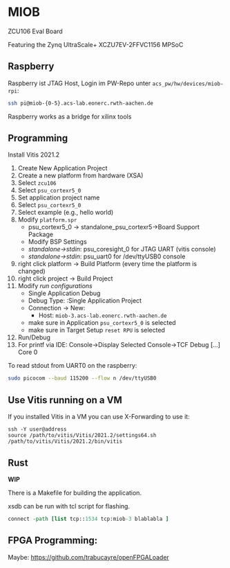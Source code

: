 # MIOB

ZCU106 Eval Board

Featuring the Zynq UltraScale+ XCZU7EV-2FFVC1156 MPSoC

## Raspberry

Raspberry ist JTAG Host, Login im PW-Repo unter `acs_pw/hw/devices/miob-rpi`:
```sh
ssh pi@miob-{0-5}.acs-lab.eonerc.rwth-aachen.de
```

Raspberry works as a bridge for xilinx tools

## Programming

Install Vitis 2021.2

1. Create New Application Project
2. Create a new platform from hardware (XSA)
3. Select `zcu106`
4. Select `psu_cortexr5_0`
5. Set application project name
6. Select `psu_cortexr5_0`
7. Select example (e.g., hello world)
8. Modify `platform.spr`
    - psu_cortexr5_0 -> standalone_psu_cortexr5->Board Support Package
    - Modify BSP Settings
    - _standalone->stdin_: psu_coresight_0 for JTAG UART (vitis console)
    - _standalone->stdin_: psu_uart0 for /dev/ttyUSB0 console
9. right click platform -> Build Platform (every time the platform is changed)
10. right click project -> Build Project
11. Modify _run configurations_
    - Single Application Debug
    - Debug Type: :Single Application Project
    - Connection -> New:
        - Host: `miob-3.acs-lab.eonerc.rwth-aachen.de`
    - make sure in Application `psu_cortexr5_0` is selected
    - make sure in Target Setup `reset RPU` is selected
12. Run/Debug
13. For printf via IDE: Console->Display Selected Console->TCF Debug [...] Core 0

To read stdout from UART0 on the raspberry:

```sh
sudo picocom --baud 115200 --flow n /dev/ttyUSB0
```
## Use Vitis running on a VM

If you installed Vitis in a VM you can use X-Forwarding to use it:
```
ssh -Y user@address
source /path/to/vitis/Vitis/2021.2/settings64.sh
/path/to/vitis/Vitis/2021.2/bin/vitis
```

## Rust

**WIP**

There is a Makefile for building the application.

xsdb can be run with tcl script for flashing.

 ```tcl
connect -path [list tcp::1534 tcp:miob-3 blablabla ]
 ```

## FPGA Programming:

Maybe: https://github.com/trabucayre/openFPGALoader
